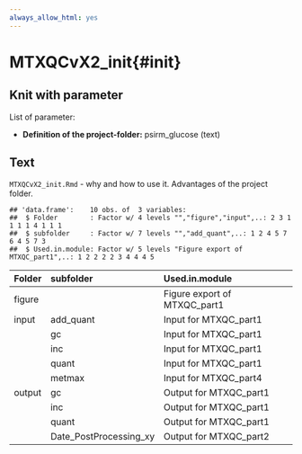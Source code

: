 ```yaml
---
always_allow_html: yes
---
```


# MTXQCvX2_init{#init}

## Knit with parameter

List of parameter:

  * **Definition of the project-folder:** psirm_glucose (text)

## Text

`MTXQCvX2_init.Rmd` - why and how to use it. Advantages of the project folder.




```
## 'data.frame':	10 obs. of  3 variables:
##  $ Folder        : Factor w/ 4 levels "","figure","input",..: 2 3 1 1 1 1 4 1 1 1
##  $ subfolder     : Factor w/ 7 levels "","add_quant",..: 1 2 4 5 7 6 4 5 7 3
##  $ Used.in.module: Factor w/ 5 levels "Figure export of MTXQC_part1",..: 1 2 2 2 2 3 4 4 4 5
```

<table class="table table-striped table-condensed" style="margin-left: auto; margin-right: auto;">
 <thead>
  <tr>
   <th style="text-align:left;"> Folder </th>
   <th style="text-align:left;"> subfolder </th>
   <th style="text-align:left;"> Used.in.module </th>
  </tr>
 </thead>
<tbody>
  <tr>
   <td style="text-align:left;"> figure </td>
   <td style="text-align:left;">  </td>
   <td style="text-align:left;"> Figure export of MTXQC_part1 </td>
  </tr>
  <tr>
   <td style="text-align:left;"> input </td>
   <td style="text-align:left;"> add_quant </td>
   <td style="text-align:left;"> Input for MTXQC_part1 </td>
  </tr>
  <tr>
   <td style="text-align:left;">  </td>
   <td style="text-align:left;"> gc </td>
   <td style="text-align:left;"> Input for MTXQC_part1 </td>
  </tr>
  <tr>
   <td style="text-align:left;">  </td>
   <td style="text-align:left;"> inc </td>
   <td style="text-align:left;"> Input for MTXQC_part1 </td>
  </tr>
  <tr>
   <td style="text-align:left;">  </td>
   <td style="text-align:left;"> quant </td>
   <td style="text-align:left;"> Input for MTXQC_part1 </td>
  </tr>
  <tr>
   <td style="text-align:left;">  </td>
   <td style="text-align:left;"> metmax </td>
   <td style="text-align:left;"> Input for MTXQC_part4 </td>
  </tr>
  <tr>
   <td style="text-align:left;"> output </td>
   <td style="text-align:left;"> gc </td>
   <td style="text-align:left;"> Output for MTXQC_part1 </td>
  </tr>
  <tr>
   <td style="text-align:left;">  </td>
   <td style="text-align:left;"> inc </td>
   <td style="text-align:left;"> Output for MTXQC_part1 </td>
  </tr>
  <tr>
   <td style="text-align:left;">  </td>
   <td style="text-align:left;"> quant </td>
   <td style="text-align:left;"> Output for MTXQC_part1 </td>
  </tr>
  <tr>
   <td style="text-align:left;">  </td>
   <td style="text-align:left;"> Date_PostProcessing_xy </td>
   <td style="text-align:left;"> Output for MTXQC_part2 </td>
  </tr>
</tbody>
</table>

